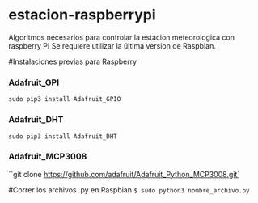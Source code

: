 # estacion-raspberrypi
Algoritmos necesarios para controlar la estacion meteorologica con raspberry PI
Se requiere utilizar la última version de Raspbian. 

#Instalaciones previas para Raspberry
### Adafruit_GPI
``sudo pip3 install Adafruit_GPIO``

### Adafruit_DHT
``sudo pip3 install Adafruit_DHT``

### Adafruit_MCP3008

``git clone https://github.com/adafruit/Adafruit_Python_MCP3008.git`

#Correr los archivos .py en Raspbian
``$ sudo python3 nombre_archivo.py``


